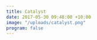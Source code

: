```yaml
---
title: Catalyst
date: 2017-05-30 09:48:00 +10:00
image: "/uploads/catalyst.png"
program: false
---
```


